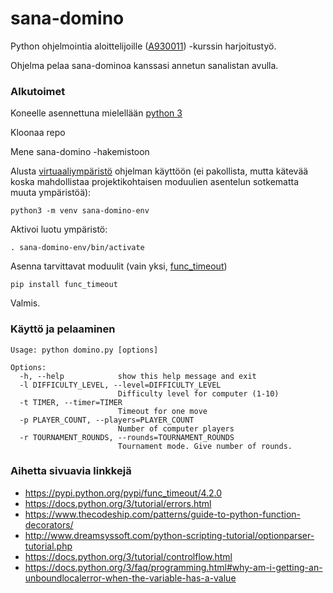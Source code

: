 # sana-domino

Python ohjelmointia aloittelijoille ([A930011](https://courses.helsinki.fi/fi/a930011/117989156)) -kurssin harjoitustyö.

Ohjelma pelaa sana-dominoa kanssasi annetun sanalistan avulla.

### Alkutoimet

Koneelle asennettuna mielellään [python 3](https://www.python.org/downloads/)

Kloonaa repo

Mene sana-domino -hakemistoon

Alusta [virtuaaliympäristö](https://docs.python.org/3/library/venv.html) ohjelman käyttöön (ei pakollista, mutta kätevää koska mahdollistaa projektikohtaisen moduulien asentelun sotkematta muuta ympäristöä):
```
python3 -m venv sana-domino-env
```
Aktivoi luotu ympäristö:
```
. sana-domino-env/bin/activate
```
Asenna tarvittavat moduulit (vain yksi, [func_timeout](https://pypi.python.org/pypi/func_timeout/4.2.0))
```
pip install func_timeout
```
Valmis.


### Käyttö ja pelaaminen
```
Usage: python domino.py [options]

Options:
  -h, --help            show this help message and exit
  -l DIFFICULTY_LEVEL, --level=DIFFICULTY_LEVEL
                        Difficulty level for computer (1-10)
  -t TIMER, --timer=TIMER
                        Timeout for one move
  -p PLAYER_COUNT, --players=PLAYER_COUNT
                        Number of computer players
  -r TOURNAMENT_ROUNDS, --rounds=TOURNAMENT_ROUNDS
                        Tournament mode. Give number of rounds.
```

### Aihetta sivuavia linkkejä
- https://pypi.python.org/pypi/func_timeout/4.2.0
- https://docs.python.org/3/tutorial/errors.html
- https://www.thecodeship.com/patterns/guide-to-python-function-decorators/
- http://www.dreamsyssoft.com/python-scripting-tutorial/optionparser-tutorial.php
- https://docs.python.org/3/tutorial/controlflow.html
- https://docs.python.org/3/faq/programming.html#why-am-i-getting-an-unboundlocalerror-when-the-variable-has-a-value
